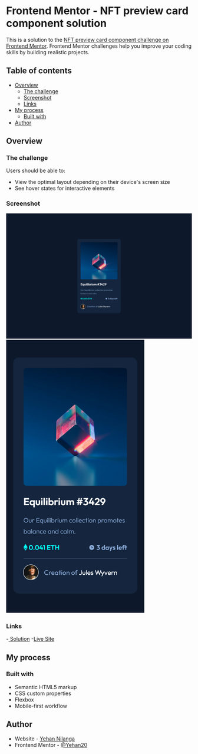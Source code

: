 # Frontend Mentor - NFT preview card component solution

This is a solution to the [NFT preview card component challenge on Frontend Mentor](https://www.frontendmentor.io/challenges/nft-preview-card-component-SbdUL_w0U). Frontend Mentor challenges help you improve your coding skills by building realistic projects. 

## Table of contents

- [Overview](#overview)
  - [The challenge](#the-challenge)
  - [Screenshot](#screenshot)
  - [Links](#links)
- [My process](#my-process)
  - [Built with](#built-with)
- [Author](#author)



## Overview

### The challenge

Users should be able to:

- View the optimal layout depending on their device's screen size
- See hover states for interactive elements

### Screenshot

![](ui/lg.png)
![](ui/sm.png)




### Links

-[ Solution](https://www.frontendmentor.io/solutions/nftpreviewcardcomponentmain-HkpSTgE4c)
-[Live Site](https://yn-nft-preview-card-component.netlify.app/)

## My process

### Built with

- Semantic HTML5 markup
- CSS custom properties
- Flexbox
- Mobile-first workflow




## Author

- Website - [Yehan Nilanga](https://www.your-site.com)
- Frontend Mentor - [@Yehan20](https://www.frontendmentor.io/profile/Yehan20)

